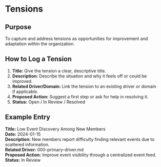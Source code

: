 # Tensions

## Purpose

To capture and address tensions as opportunities for improvement and adaptation within the organization.

## How to Log a Tension

1. **Title:** Give the tension a clear, descriptive title.
2. **Description:** Describe the situation and why it feels off or could be improved.
3. **Related Driver/Domain:** Link the tension to an existing driver or domain if applicable.
4. **Proposed Action:** Suggest a first step or ask for help in resolving it.
5. **Status:** Open / In Review / Resolved

## Example Entry

**Title:** Low Event Discovery Among New Members  
**Date:** 2024-01-15  
**Description:** New members report difficulty finding relevant events due to scattered information.  
**Related Driver:** 000-primary-driver.md  
**Proposed Action:** Improve event visibility through a centralized event feed.  
**Status:** In Review
